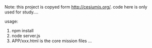Note: this project is copyed form http://cesiumjs.org/.
code here is only used for study....

usage:
1. npm install
2. node server.js
3. APP/xxx.html is the core mission files ...
